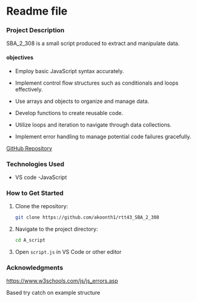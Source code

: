 # Readme file

### Project Description

SBA_2_308 is a small script produced to extract and manipulate data.

#### objectives
- Employ basic JavaScript syntax accurately.

- Implement control flow structures such as conditionals and loops effectively.

- Use arrays and objects to organize and manage data.

- Develop functions to create reusable code.

- Utilize loops and iteration to navigate through data collections.

- Implement error handling to manage potential code failures gracefully.


[GitHub Repository](https://github.com/akoonth1/rtt43_SBA_2_308 "GitHub SBA2")

### Technologies Used
- VS code
-JavaScript

### How to Get Started
1. Clone the repository:
    ```bash
    git clone https://github.com/akoonth1/rtt43_SBA_2_308
    ```
2. Navigate to the project directory:
    ```bash
    cd A_script
    ```
3. Open `script.js` in VS Code or other editor

### Acknowledgments
https://www.w3schools.com/js/js_errors.asp

Based try catch on example structure
